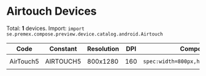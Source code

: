 # Airtouch Devices

Total: **1** devices. Import: `import se.premex.compose.preview.device.catalog.android.Airtouch`

| Code | Constant | Resolution | DPI | Compose Spec | Preview Usage |
|------|----------|------------|-----|-------------|---------------|
| AirTouch5 | AIRTOUCH5 | 800x1280 | 160 | `spec:width=800px,height=1280px,dpi=160` | `@Preview(device = Airtouch.AIRTOUCH5)` |

<!-- Generated automatically. Do not edit manually. -->
